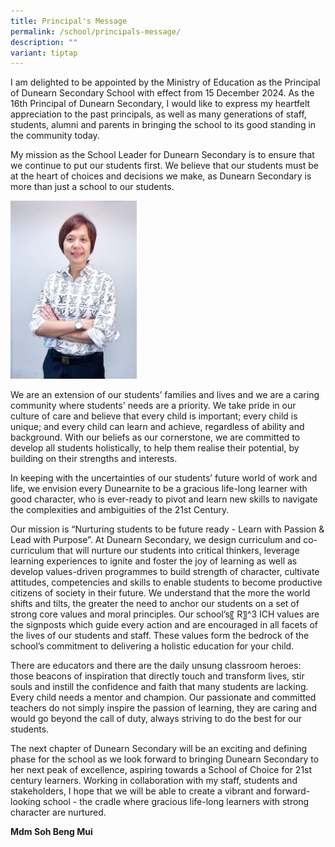 ```yaml
---
title: Principal's Message
permalink: /school/principals-message/
description: ""
variant: tiptap
---
```

<p>I am delighted to be appointed by the Ministry of Education as the Principal
of Dunearn Secondary School with effect from 15 December 2024. As the 16th
Principal of Dunearn Secondary, I would like to express my heartfelt appreciation
to the past principals, as well as many generations of staff, students,
alumni and parents in bringing the school to its good standing in the community
today.</p>
<p>My mission as the School Leader for Dunearn Secondary is to ensure that
we continue to put our students first. We believe that our students must
be at the heart of choices and decisions we make, as Dunearn Secondary
is more than just a school to our students.</p>
<div class="isomer-image-wrapper">
<img style="width: 40%;" height="auto" width="100%" alt="" src="/images/Mdm_Soh_Beng_Mui.jpg">
</div>
<p>We are an extension of our students’ families and lives and we are a caring
community where students' needs are a priority. We take pride in our culture
of care and believe that every child is important; every child is unique;
and every child can learn and achieve, regardless of ability and background.
With our beliefs as our cornerstone, we are committed to develop all students
holistically, to help them realise their potential, by building on their
strengths and interests.</p>
<p>In keeping with the uncertainties of our students’ future world of work
and life, we envision every Dunearnite to be a gracious life-long learner
with good character, who is ever-ready to pivot and learn new skills to
navigate the complexities and ambiguities of the 21st Century.</p>
<p>Our mission is “Nurturing students to be future ready - Learn with Passion
&amp; Lead with Purpose”. At Dunearn Secondary, we design curriculum and
co-curriculum that will nurture our students into critical thinkers, leverage
learning experiences to ignite and foster the joy of learning as well as
develop values-driven programmes to build strength of character, cultivate
attitudes, competencies and skills to enable students to become productive
citizens of society in their future. We understand that the more the world
shifts and tilts, the greater the need to anchor our students on a set
of strong core values and moral principles. Our school’s〖 R〗^3 ICH values
are the signposts which guide every action and are encouraged in all facets
of the lives of our students and staff. These values form the bedrock of
the school’s commitment to delivering a holistic education for your child.</p>
<p>There are educators and there are the daily unsung classroom heroes: those
beacons of inspiration that directly touch and transform lives, stir souls
and instill the confidence and faith that many students are lacking. Every
child needs a mentor and champion. Our passionate and committed teachers
do not simply inspire the passion of learning, they are caring and would
go beyond the call of duty, always striving to do the best for our students.</p>
<p>The next chapter of Dunearn Secondary will be an exciting and defining
phase for the school as we look forward to bringing Dunearn Secondary to
her next peak of excellence, aspiring towards a School of Choice for 21st
century learners. Working in collaboration with my staff, students and
stakeholders, I hope that we will be able to create a vibrant and forward-looking
school - the cradle where gracious life-long learners with strong character
are nurtured.</p>
<p><strong>Mdm Soh Beng Mui </strong>
</p>